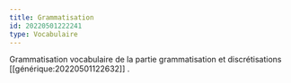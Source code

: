 ```yaml
---
title: Grammatisation
id: 20220501222241
type: Vocabulaire
---
```


Grammatisation vocabulaire de la partie grammatisation et discrétisations [[générique:20220501122632]] .